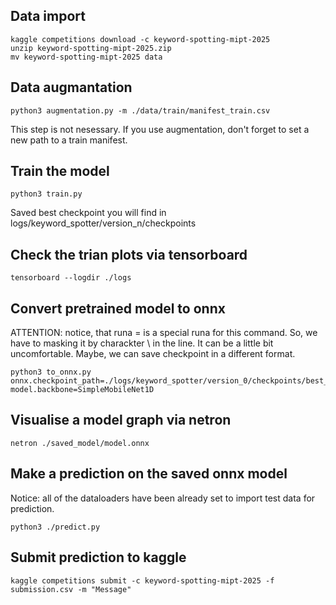 ## Data import
```
kaggle competitions download -c keyword-spotting-mipt-2025
unzip keyword-spotting-mipt-2025.zip
mv keyword-spotting-mipt-2025 data
```

## Data augmantation
```commandline
python3 augmentation.py -m ./data/train/manifest_train.csv
```
This step is not nesessary. If you use augmentation, don't
forget to set a new path to a train manifest.

## Train the model
```
python3 train.py
```

Saved best checkpoint you will find in logs/keyword_spotter/version_n/checkpoints

## Check the trian plots via tensorboard
```
tensorboard --logdir ./logs
```

## Convert pretrained model to onnx
ATTENTION: notice, that runa = is a special runa for this command. So, we have to masking it by charackter \ in the line.
It can be a little bit uncomfortable. Maybe, we can save checkpoint in a different format.
```
python3 to_onnx.py onnx.checkpoint_path=./logs/keyword_spotter/version_0/checkpoints/best_epoch\=08_val_acc\=0.90.ckpt model.backbone=SimpleMobileNet1D
```

## Visualise a model graph via netron
```
netron ./saved_model/model.onnx
```

## Make a prediction on the saved onnx model
Notice: all of the dataloaders have been already set to import test data for prediction.
```
python3 ./predict.py
```

## Submit prediction to kaggle
```
kaggle competitions submit -c keyword-spotting-mipt-2025 -f submission.csv -m "Message"
```